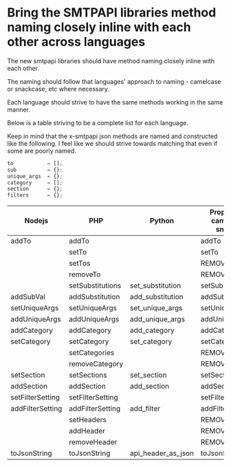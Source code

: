 # Bring the SMTPAPI libraries method naming closely inline with each other across languages

The new smtpapi libraries should have method naming closely inline with each other.

The naming should follow that languages' approach to naming - camelcase or snackcase, etc where necessary.

Each language should strive to have the same methods working in the same manner.

Below is a table striving to be a complete list for each language.

Keep in mind that the x-smtpapi json methods are named and constructed like the following. I feel like we should strive towards matching that even if some are poorly named.

```javascript
to           = [];
sub          = {};
unique_args  = {}; 
category     = [];
section      = {};
filters      = {};
```

| Nodejs                  | PHP                     | Python                  | Proposed camel or snake |
| ----------------------- | ----------------------- | ----------------------- | ----------------------- |
| addTo                   | addTo                   |                         | addTo                   |
|                         | setTo                   |                         | setTo                   |
|                         | setTos                  |                         | REMOVE                  |
|                         | removeTo                |                         | REMOVE                  |
|                         | setSubstitutions        | set_substitution        | setSub                  |
| addSubVal               | addSubstitution         | add_substitution        | addSub                  |
| setUniqueArgs           | setUniqueArgs           | set_unique_args         | setUniqueArgs           |
| addUniqueArgs           | addUniqueArgs           | add_unique_args         | addUniqueArgs           |
| addCategory             | addCategory             | add_category            | addCategory             |
| setCategory             | setCategory             | set_category            | setCategory             |
|                         | setCategories           |                         | REMOVE                  |
|                         | removeCategory          |                         | REMOVE                  |
| setSection              | setSections             | set_section             | setSection              |
| addSection              | addSection              | add_section             | addSection              |
| setFilterSetting        | setFilterSetting        |                         | setFilters              |
| addFilterSetting        | addFilterSetting        | add_filter              | addFilters              |
|                         | setHeaders              |                         | REMOVE                  |
|                         | addHeader               |                         | REMOVE                  |
|                         | removeHeader            |                         | REMOVE                  |
| toJsonString            | toJsonString            | api_header_as_json      | toJsonString            |




